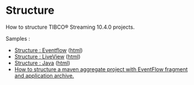 # Structure

How to structure TIBCO&reg; Streaming 10.4.0 projects.

Samples :

* [Structure : Eventflow](eventflow/src/site/markdown/index.md) ([html](https://tibcosoftware.github.io/tibco-streaming-samples/10.4.0/structure/eventflow/))
* [Structure : LiveView](liveview/src/site/markdown/index.md) ([html](https://tibcosoftware.github.io/tibco-streaming-samples/10.4.0/structure/liveview/))
* [Structure : Java](java/src/site/markdown/index.md) ([html](https://tibcosoftware.github.io/tibco-streaming-samples/10.4.0/structure/java/))
* [How to structure a maven aggregate project with EventFlow fragment and application archive.](application)
